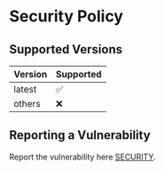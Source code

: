 # Security Policy

## Supported Versions

| Version | Supported          |
| ------- | ------------------ |
| latest  | :white_check_mark: |
| others  | :x:                |

## Reporting a Vulnerability

Report the vulnerability here [SECURITY](../../security/advisories/new).
